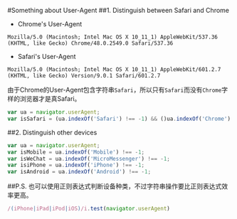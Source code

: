 #Something about User-Agent
##1. Distinguish between Safari and Chrome
- Chrome's User-Agent
```
Mozilla/5.0 (Macintosh; Intel Mac OS X 10_11_1) AppleWebKit/537.36 (KHTML, like Gecko) Chrome/48.0.2549.0 Safari/537.36
```
- Safari's User-Agent
```
Mozilla/5.0 (Macintosh; Intel Mac OS X 10_11_1) AppleWebKit/601.2.7 (KHTML, like Gecko) Version/9.0.1 Safari/601.2.7
```
由于Chrome的User-Agent包含字符串`Safari`，所以只有`Safari`而没有`Chrome`字样的浏览器才是真Safari。
``` javascript
var ua = navigator.userAgent;
var isSafari = (ua.indexOf('Safari') !== -1) && ()ua.indexOf('Chrome') === -1);
```

##2. Distinguish other devices
``` javascript
var ua = navigator.userAgent;
var isMobile = ua.indexOf('Mobile') !== -1;
var isWeChat = ua.indexOf('MicroMessenger') !== -1;
var isiPhone = ua.indexOf('iPhone') !== -1;
var isAndroid = ua.indexOf('Android') !== -1;
```

##P.S.
也可以使用正则表达式判断设备种类，不过字符串操作要比正则表达式效率更高。
``` javascript
/(iPhone|iPad|iPod|iOS)/i.test(navigator.userAgent)
```
